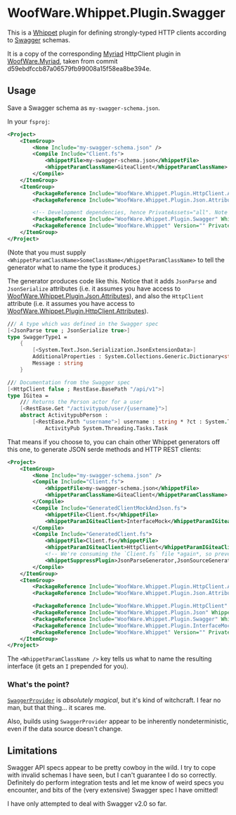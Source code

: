 # WoofWare.Whippet.Plugin.Swagger

This is a [Whippet](https://github.com/Smaug123/WoofWare.Whippet) plugin for defining strongly-typed HTTP clients according to [Swagger](https://swagger.io/) schemas.

It is a copy of the corresponding [Myriad](https://github.com/MoiraeSoftware/myriad) HttpClient plugin in [WoofWare.Myriad](https://github.com/Smaug123/WoofWare.Myriad), taken from commit d59ebdfccb87a06579fb99008a15f58ea8be394e.

## Usage

Save a Swagger schema as `my-swagger-schema.json`.

In your `fsproj`:

```xml
<Project>
    <ItemGroup>
        <None Include="my-swagger-schema.json" />
        <Compile Include="Client.fs">
            <WhippetFile>my-swagger-schema.json</WhippetFile>
            <WhippetParamClassName>GiteaClient</WhippetParamClassName>
        </Compile>
    </ItemGroup>
    <ItemGroup>
        <PackageReference Include="WoofWare.Whippet.Plugin.HttpClient.Attributes" Version="" />
        <PackageReference Include="WoofWare.Whippet.Plugin.Json.Attributes" Version="" />

        <!-- Development dependencies, hence PrivateAssets="all". Note `WhippetPlugin="true"`. -->
        <PackageReference Include="WoofWare.Whippet.Plugin.Swagger" WhippetPlugin="true" Version="" />
        <PackageReference Include="WoofWare.Whippet" Version="" PrivateAssets="all" />
    </ItemGroup>
</Project>
```

(Note that you must supply `<WhippetParamClassName>SomeClassName</WhippetParamClassName>` to tell the generator what to name the type it produces.)

The generator produces code like this.
Notice that it adds `JsonParse` and `JsonSerialize` attributes (i.e. it assumes you have access to [WoofWare.Whippet.Plugin.Json.Attributes](https://www.nuget.org/packages/WoofWare.Whippet.Plugin.Json.Attributes)),
and also the `HttpClient` attribute (i.e. it assumes you have access to [WoofWare.Whippet.Plugin.HttpClient.Attributes](https://www.nuget.org/packages/WoofWare.Whippet.Plugin.HttpClient.Attributes)).

```fsharp
/// A type which was defined in the Swagger spec
[<JsonParse true ; JsonSerialize true>]
type SwaggerType1 =
    {
        [<System.Text.Json.Serialization.JsonExtensionData>]
        AdditionalProperties : System.Collections.Generic.Dictionary<string, System.Text.Json.Nodes.JsonNode>
        Message : string
    }

/// Documentation from the Swagger spec
[<HttpClient false ; RestEase.BasePath "/api/v1">]
type IGitea =
    /// Returns the Person actor for a user
    [<RestEase.Get "/activitypub/user/{username}">]
    abstract ActivitypubPerson :
        [<RestEase.Path "username">] username : string * ?ct : System.Threading.CancellationToken ->
            ActivityPub System.Threading.Tasks.Task
```

That means if you choose to, you can chain other Whippet generators off this one, to generate JSON serde methods and HTTP REST clients:

```xml
<Project>
    <ItemGroup>
        <None Include="my-swagger-schema.json" />
        <Compile Include="Client.fs">
            <WhippetFile>my-swagger-schema.json</WhippetFile>
            <WhippetParamClassName>GiteaClient</WhippetParamClassName>
        </Compile>
        <Compile Include="GeneratedClientMockAndJson.fs">
            <WhippetFile>Client.fs</WhippetFile>
            <WhippetParamIGiteaClient>InterfaceMock</WhippetParamIGiteaClient>
        </Compile>
        <Compile Include="GeneratedClient.fs">
            <WhippetFile>Client.fs</WhippetFile>
            <WhippetParamIGiteaClient>HttpClient</WhippetParamIGiteaClient>
            <!-- We're consuming the `Client.fs` file *again*, so prevent the JSON generators from firing again.-->
            <WhippetSuppressPlugin>JsonParseGenerator,JsonSourceGenerator</WhippetSuppressPlugin>
        </Compile>
    </ItemGroup>
    <ItemGroup>
        <PackageReference Include="WoofWare.Whippet.Plugin.HttpClient.Attributes" Version="" />
        <PackageReference Include="WoofWare.Whippet.Plugin.Json.Attributes" Version="" />

        <PackageReference Include="WoofWare.Whippet.Plugin.HttpClient" WhippetPlugin="true" Version="" />
        <PackageReference Include="WoofWare.Whippet.Plugin.Json" WhippetPlugin="true" Version="" />
        <PackageReference Include="WoofWare.Whippet.Plugin.Swagger" WhippetPlugin="true" Version="" />
        <PackageReference Include="WoofWare.Whippet.Plugin.InterfaceMock" WhippetPlugin="true" Version="" />
        <PackageReference Include="WoofWare.Whippet" Version="" PrivateAssets="all" />
    </ItemGroup>
</Project>
```

The `<WhippetParamClassName />` key tells us what to name the resulting interface (it gets an `I` prepended for you).

### What's the point?

[`SwaggerProvider`](https://github.com/fsprojects/SwaggerProvider) is *absolutely magical*, but it's kind of witchcraft.
I fear no man, but that thing… it scares me.

Also, builds using `SwaggerProvider` appear to be inherently nondeterministic, even if the data source doesn't change.

## Limitations

Swagger API specs appear to be pretty cowboy in the wild.
I try to cope with invalid schemas I have seen, but I can't guarantee I do so correctly.
Definitely do perform integration tests and let me know of weird specs you encounter, and bits of the (very extensive) Swagger spec I have omitted!

I have only attempted to deal with Swagger v2.0 so far.
